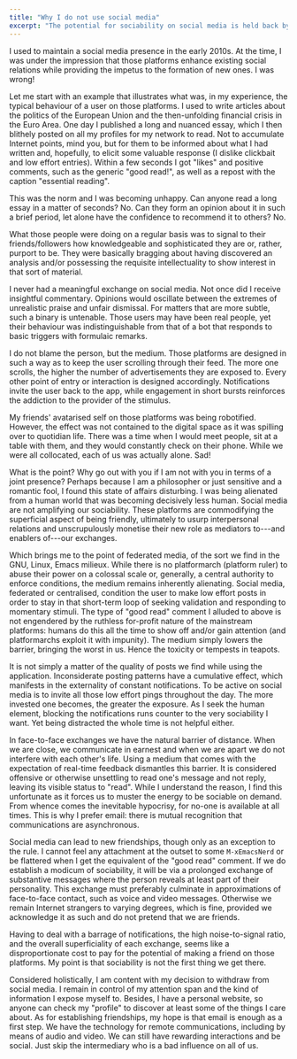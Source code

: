 ```yaml
---
title: "Why I do not use social media"
excerpt: "The potential for sociability on social media is held back by major constraints with how the medium works and what patterns of behaviour it engenders."
---
```


I used to maintain a social media presence in the early 2010s.  At the
time, I was under the impression that those platforms enhance existing
social relations while providing the impetus to the formation of new
ones.  I was wrong!

Let me start with an example that illustrates what was, in my
experience, the typical behaviour of a user on those platforms.  I
used to write articles about the politics of the European Union and
the then-unfolding financial crisis in the Euro Area.  One day I
published a long and nuanced essay, which I then blithely posted on
all my profiles for my network to read.  Not to accumulate Internet
points, mind you, but for them to be informed about what I had written
and, hopefully, to elicit some valuable response (I dislike clickbait
and low effort entries).  Within a few seconds I got "likes" and
positive comments, such as the generic "good read!", as well as a
repost with the caption "essential reading".

This was the norm and I was becoming unhappy.  Can anyone read a long
essay in a matter of seconds?  No.  Can they form an opinion about it
in such a brief period, let alone have the confidence to recommend it
to others?  No.

What those people were doing on a regular basis was to signal to their
friends/followers how knowledgeable and sophisticated they are or,
rather, purport to be.  They were basically bragging about having
discovered an analysis and/or possessing the requisite intellectuality
to show interest in that sort of material.

I never had a meaningful exchange on social media.  Not once did I
receive insightful commentary.  Opinions would oscillate between the
extremes of unrealistic praise and unfair dismissal.  For matters that
are more subtle, such a binary is untenable.  Those users may have
been real people, yet their behaviour was indistinguishable from that
of a bot that responds to basic triggers with formulaic remarks.

I do not blame the person, but the medium.  Those platforms are
designed in such a way as to keep the user scrolling through their
feed.  The more one scrolls, the higher the number of advertisements
they are exposed to.  Every other point of entry or interaction is
designed accordingly.  Notifications invite the user back to the app,
while engagement in short bursts reinforces the addiction to the
provider of the stimulus.

My friends' avatarised self on those platforms was being robotified.
However, the effect was not contained to the digital space as it was
spilling over to quotidian life.  There was a time when I would meet
people, sit at a table with them, and they would constantly check on
their phone.  While we were all collocated, each of us was actually
alone.  Sad!

What is the point?  Why go out with you if I am not with you in terms
of a joint presence?  Perhaps because I am a philosopher or just
sensitive and a romantic fool, I found this state of affairs
disturbing.  I was being alienated from a human world that was
becoming decisively less human.  Social media are not amplifying our
sociability.  These platforms are commodifying the superficial aspect
of being friendly, ultimately to usurp interpersonal relations and
unscrupulously monetise their new role as mediators to---and enablers
of---our exchanges.

Which brings me to the point of federated media, of the sort we find
in the GNU, Linux, Emacs milieux.  While there is no platformarch
(platform ruler) to abuse their power on a colossal scale or,
generally, a central authority to enforce conditions, the medium
remains inherently alienating.  Social media, federated or
centralised, condition the user to make low effort posts in order to
stay in that short-term loop of seeking validation and responding to
momentary stimuli.  The type of "good read" comment I alluded to above
is not engendered by the ruthless for-profit nature of the mainstream
platforms: humans do this all the time to show off and/or gain
attention (and platformarchs exploit it with impunity).  The medium
simply lowers the barrier, bringing the worst in us.  Hence the
toxicity or tempests in teapots.

It is not simply a matter of the quality of posts we find while using
the application.  Inconsiderate posting patterns have a cumulative
effect, which manifests in the externality of constant notifications.
To be active on social media is to invite all those low effort pings
throughout the day.  The more invested one becomes, the greater the
exposure.  As I seek the human element, blocking the notifications
runs counter to the very sociability I want.  Yet being distracted the
whole time is not helpful either.

In face-to-face exchanges we have the natural barrier of distance.
When we are close, we communicate in earnest and when we are apart we
do not interfere with each other's life.  Using a medium that comes
with the expectation of real-time feedback dismantles this barrier.
It is considered offensive or otherwise unsettling to read one's
message and not reply, leaving its visible status to "read".  While I
understand the reason, I find this unfortunate as it forces us to
muster the energy to be sociable on demand.  From whence comes the
inevitable hypocrisy, for no-one is available at all times.  This is
why I prefer email: there is mutual recognition that communications
are asynchronous.

Social media can lead to new friendships, though only as an exception
to the rule.  I cannot feel any attachment at the outset to some
`M-xEmacsNerd` or be flattered when I get the equivalent of the "good
read" comment.  If we do establish a modicum of sociability, it will
be via a prolonged exchange of substantive messages where the person
reveals at least part of their personality.  This exchange must
preferably culminate in approximations of face-to-face contact, such
as voice and video messages.  Otherwise we remain Internet strangers
to varying degrees, which is fine, provided we acknowledge it as such
and do not pretend that we are friends.

Having to deal with a barrage of notifications, the high
noise-to-signal ratio, and the overall superficiality of each
exchange, seems like a disproportionate cost to pay for the potential
of making a friend on those platforms.  My point is that sociability
is not the first thing we get there.

Considered holistically, I am content with my decision to withdraw
from social media.  I remain in control of my attention span and the
kind of information I expose myself to.  Besides, I have a personal
website, so anyone can check my "profile" to discover at least some of
the things I care about.  As for establishing friendships, my hope is
that email is enough as a first step.  We have the technology for
remote communications, including by means of audio and video.  We can
still have rewarding interactions and be social.  Just skip the
intermediary who is a bad influence on all of us.

